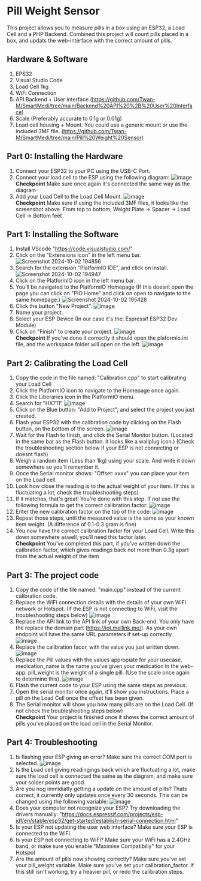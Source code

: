 # Pill Weight Sensor
This project allows you to measure pills in a box using an ESP32, a Load Cell and a PHP Backend. 
Combined this project will count pills placed in a box, and updats the web-interface with the correct amount of pills.

## Hardware & Software
1. EPS32
2. Visual Studio Code
3. Load Cell 1kg
4. WiFi Connection
5. API Backend + User interface (https://github.com/Twan-M/SmartMedi/tree/main/Backend%20API%20%2B%20User%20Interface)
6. Scale (Preferably accurate to 0.1g or 0.01g)
7. Load cell housing + Mount. You could use a generic mount or use the included 3MF file. (https://github.com/Twan-M/SmartMedi/tree/main/Pill%20Weight%20Sensor)

## Part 0: Installing the Hardware
1. Connect your ESP32 to your PC using the USB-C Port.
2. Connect your load cell  to the ESP using the following diagram:
![image](https://github.com/user-attachments/assets/d2c917f5-343f-4880-8149-d2c1c5cf5da9)
**Checkpoint** Make sure once again it's connected the same way as the diagram
4. Add your Load Cell to the Load Cell Mount.
![image](https://github.com/user-attachments/assets/f462be49-6e95-46e3-95ef-217db131338e)  
**Checkpoint** Make sure if using the included 3MF files, it looks like the screenshot above. From top  to bottom; Weight Plate -> Spacer -> Load Cell -> Bottom feet

## Part 1: Installing the Software
1. Install VScode "https://code.visualstudio.com/"
2. Click on the "Extensions Icon" in the left menu bar.
![Screenshot 2024-10-02 194856](https://github.com/user-attachments/assets/cefc23d5-3452-4084-9c74-2dcd56a496dd)
3. Search for the extension "PlatformIO IDE", and click on install. 
![Screenshot 2024-10-02 194947](https://github.com/user-attachments/assets/0219dffb-c65a-4104-aad5-027b6444f16c)
4. Click on the PlatformIO icon in the left menu bar.
5. You'll be navigated to the PlatformIO Homepage (If this doesnt open the page you can click on "PIO Home" and click on open to navigate to the same homepage.)
![Screenshot 2024-10-02 195428](https://github.com/user-attachments/assets/c7b199de-6870-40a6-a328-816ee9326899)
6. Click the button "New Project".
![image](https://github.com/user-attachments/assets/d08b246e-c371-48a9-b77b-9d6330414c0c)
7. Name your project.
8. Select your ESP Device (In our case it's the; Espressif ESP32 Dev Module)
9. Click on "Finish" to create your project.
![image](https://github.com/user-attachments/assets/a5c1d99c-6e9f-4247-a1c0-84bc7efee2db)  
**Checkpoint** If you've done it correctly it should open the plaformio.ini file, and the workspace folder will open on the left.
![image](https://github.com/user-attachments/assets/e908a937-b2fb-4895-91e8-23937994200d)


## Part 2: Calibrating the Load Cell
1. Copy the code in the file named: "Calibration.cpp" to start calibrating your Load Cell
2. Click the PlatformIO icon to navigate to the Homepage once again.
3. Click the Liberaries icon in the PlatformIO menu.
4. Search for "HX711"
![image](https://github.com/user-attachments/assets/fe92b7a8-ff18-41f1-a03d-dcbebe057261)
5. Click on the Blue button: "Add to Project", and select the project you just created.
6. Flash your ESP32 with the calibration code by clicking on the Flash button, on the bottom of the screen.
![image](https://github.com/user-attachments/assets/9b45c175-6a3d-48b6-93d0-fd3c9a3a49f7)
7. Wait for the Flash to finish, and click the Serial Monitor button. (Located in the same bar as the Flash button. It looks like a wallplug icon.) (Check the troubleshooting section below if your ESP is not connecting or doesnt flash)
8. Weigh a random item (Less than 1kg) using your scale. And write it down somewhere so you'll remember it.
9. Once the Serial monitor shows: "Offset: xxxx" you can place your item on the Load cell.
10. Look how close the reading is to the actual weight of your item. (If this is fluctuating a lot, check the troubleshooting steps)
11. If it matches, that's great! You're done with this step. If not use the following formula to get the correct calibration factor:
![image](https://github.com/user-attachments/assets/90f35e70-b1c7-4b1a-afb3-737e7357af2f)
12. Enter the new calibration factor on the top of the code:
![image](https://github.com/user-attachments/assets/cc0adb93-bf7d-43d6-b9e3-aa67a3af29fd)
13. Repeat those steps, until the measured value is the same as your known item weight. (A difference of 0.1-0.3 gram is fine)
14. You now have the correct calibration factor for your Load Cell. Write this down somewhere aswell, you'll need this factor later.  
**Checkpoint** You've completed this part, if you've written down the calibration factor, which gives readings back not more than 0.3g apart from the actual weight of the item

## Part 3: The project code
1. Copy the code of the file named: "main.cpp" instead of the current calibration code.
2. Replace the WiFi connection details with the details of your own WiFi network or Hotspot. (If the ESP is not connecting to WiFi, visit the troubleshooting steps below)
![image](https://github.com/user-attachments/assets/6a8c379b-4d7e-4ea6-8f2e-5e158b8015d1)
3. Replace the API link to the API link of your own Back-end. You only have the replace the domain part (https://iot.mellink.me/). As your own endpoint will have the same URL parameters if set-up correctly.
![image](https://github.com/user-attachments/assets/dbc6ebaa-2cea-4a44-be23-9542d0b70c17)
4. Replace the calibration facor, with the value you just written down.
![image](https://github.com/user-attachments/assets/33b6c9c5-5d7e-494e-895d-19521979ec2a)
5. Replace the Pill values with the values appropiate for your usecase. medication_name is the name you've given your medication in the web-app. pill_weight is the weight of a single pill. (Use the scale once again to determine this).
![image](https://github.com/user-attachments/assets/821cb3a8-3013-4374-9dc8-292307b84d6a)
6. Flash the current code to your ESP using the same steps as previous.
7. Open the serial monitor once again, it'll show you instructions. Place a pill on the Load Cell once the offset has been given.
8. The Serial monitor will show you how many pills are on the Load Cell. (If not check the troubleshooting steps below)  
**Checkpoint** Your project is finished once it shows the correct amount of pills you've placed on the load cell in the Serial Monitor.

## Part 4: Troubleshooting
1. Is flashing your ESP giving an error? Make sure the correct COM port is selected.
![image](https://github.com/user-attachments/assets/0a40029c-f7c8-4406-a0b7-55e9b7f08a55)
2. Is the Load cell giving readingings back which are fluctuating a lot, make sure the load cell is connected the same as the diagram, and make sure your solder points are good. 
3. Are you nog immidiatly getting a update on the amount of pills? Thats correct, it currently only updates once every 30 seconds. This can be changed using the following variable:
![image](https://github.com/user-attachments/assets/c72f4d58-b550-4e8d-96d0-505676ffe438)
4. Does your computer not recognize your ESP? Try downloading the drivers manually: "https://docs.espressif.com/projects/esp-idf/en/stable/esp32/get-started/establish-serial-connection.html"
5. Is your ESP not updating the user web interface? Make sure your ESP is connected to the WiFi.
6. Is your ESP not connecting to WiFi? Make sure your WiFi has a 2.4GHz band, or make sure you enable "Maximise Compatibiliy" for your Hotspot
7. Are the amount of pills now showing correctly? Make sure you've set your pill_weight variable. Make sure you've set your calibration_factor. If this still isn't working, try a heavier pill, or redo the calibration steps.




